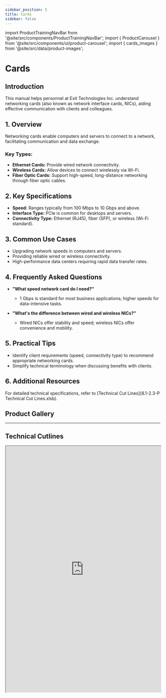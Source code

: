 ```yaml
---
sidebar_position: 5
title: Cards
sidebar: false
---
```

import ProductTrainingNavBar from '@site/src/components/ProductTrainingNavBar';
import { ProductCarousel } from '@site/src/components/ui/product-carousel';
import { cards_images } from '@site/src/data/product-images';

<ProductTrainingNavBar />

# Cards

## Introduction
This manual helps personnel at Exit Technologies Inc. understand networking cards (also known as network interface cards, NICs), aiding effective communication with clients and colleagues.

## 1. Overview
Networking cards enable computers and servers to connect to a network, facilitating communication and data exchange.

### Key Types:
- **Ethernet Cards:** Provide wired network connectivity.
- **Wireless Cards:** Allow devices to connect wirelessly via Wi-Fi.
- **Fiber Optic Cards:** Support high-speed, long-distance networking through fiber optic cables.

## 2. Key Specifications
- **Speed:** Ranges typically from 100 Mbps to 10 Gbps and above.
- **Interface Type:** PCIe is common for desktops and servers.
- **Connectivity Type:** Ethernet (RJ45), fiber (SFP), or wireless (Wi-Fi standard).

## 3. Common Use Cases
- Upgrading network speeds in computers and servers.
- Providing reliable wired or wireless connectivity.
- High-performance data centers requiring rapid data transfer rates.

## 4. Frequently Asked Questions
- **"What speed network card do I need?"**
  - 1 Gbps is standard for most business applications; higher speeds for data-intensive tasks.

- **"What's the difference between wired and wireless NICs?"**
  - Wired NICs offer stability and speed; wireless NICs offer convenience and mobility.

## 5. Practical Tips
- Identify client requirements (speed, connectivity type) to recommend appropriate networking cards.
- Simplify technical terminology when discussing benefits with clients.

## 6. Additional Resources
For detailed technical specifications, refer to [Technical Cut Lines](8.1-2.3-P Technical Cut Lines.xlsb).

## Product Gallery

<ProductCarousel 
  images={cards_images}
  title="Network Cards Gallery"
/>

---


## Technical Cutlines

<iframe
  src="https://docs.google.com/spreadsheets/d/e/2PACX-1vRnkw0fLQVW9RiVoUQbeJiRhh06xbjChfc0LEM-G3fscA9hEMNxbiibHi0HKW9eWQ/pubhtml?widget=true&headers=false&gid=634340236&single=true"
  width="100%"
  height="800"
  style={{ border: 'none', borderRadius: '8px' }}
  title="Technical Cutlines"
  allowfullscreen
></iframe>

